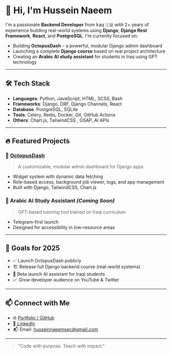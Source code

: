 # 👋 Hi, I'm Hussein Naeem

I'm a passionate **Backend Developer** from Iraq 🇮🇶 with 2+ years of experience building real-world systems using **Django**, **Django Rest Framework**, **React**, and **PostgreSQL**. I'm currently focused on:

- Building **OctopusDash** – a powerful, modular Django admin dashboard
- Launching a complete **Django course** based on real project architecture
- Creating an **Arabic AI study assistant** for students in Iraq using GPT technology

---

## 🛠 Tech Stack
- **Languages**: Python, JavaScript, HTML, SCSS, Bash
- **Frameworks**: Django, DRF, Django Channels, React
- **Database**: PostgreSQL, SQLite
- **Tools**: Celery, Redis, Docker, Git, GitHub Actions
- **Others**: Chart.js, TailwindCSS , GSAP, AI APIs

---

## 🔥 Featured Projects

### 🚀 [OctopusDash](https://github.com/husseinnaeemsec/octopusdash)
> A customizable, modular admin dashboard for Django apps  
- Widget system with dynamic data fetching  
- Role-based access, background job viewer, logs, and app management  
- Built with Django, TailwindCSS, Chart.js  

### 🧠 Arabic AI Study Assistant *(Coming Soon)*  
> GPT-based tutoring tool trained on Iraqi curriculum  
- Telegram-first launch  
- Designed for accessibility in low-resource areas  

---

## 🎯 Goals for 2025
- ✅ Launch OctopusDash publicly
- 🏗 Release full Django backend course (real-world systems)
- 🧪 Beta launch AI assistant for Iraqi students
- 📈 Grow developer audience on YouTube & Twitter

---

## 📫 Connect with Me
- 🌐 [Portfolio / GitHub](https://github.com/husseinnaeemsec)
- 💼 [LinkedIn](https://www.linkedin.com/in/husseinnaeem/)
- 📬 Email: husseinnaeemsec@gmail.com

---

> "Code with purpose. Teach with impact."

